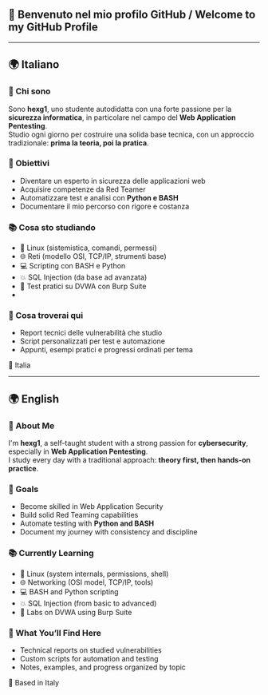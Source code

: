 
## 👋 Benvenuto nel mio profilo GitHub / Welcome to my GitHub Profile

---

## 🌍 Italiano


### 🔐 Chi sono  
Sono **hexg1**, uno studente autodidatta con una forte passione per la **sicurezza informatica**, in particolare nel campo del **Web Application Pentesting**.  
Studio ogni giorno per costruire una solida base tecnica, con un approccio tradizionale: **prima la teoria, poi la pratica**.


### 🎯 Obiettivi  
- Diventare un esperto in sicurezza delle applicazioni web  
- Acquisire competenze da Red Teamer  
- Automatizzare test e analisi con **Python e BASH**  
- Documentare il mio percorso con rigore e costanza
 

### 📚 Cosa sto studiando  
- 🐧 Linux (sistemistica, comandi, permessi)  
- 🌐 Reti (modello OSI, TCP/IP, strumenti base)  
- 💻 Scripting con BASH e Python  
- 💥 SQL Injection (da base ad avanzata)  
- 🧪 Test pratici su DVWA con Burp Suite
- 

### 📁 Cosa troverai qui  
- Report tecnici delle vulnerabilità che studio  
- Script personalizzati per test e automazione  
- Appunti, esempi pratici e progressi ordinati per tema
 

📍 Italia


---


## 🌍 English


### 🔐 About Me  
I'm **hexg1**, a self-taught student with a strong passion for **cybersecurity**, especially in **Web Application Pentesting**.  
I study every day with a traditional approach: **theory first, then hands-on practice**.


### 🎯 Goals  
- Become skilled in Web Application Security  
- Build solid Red Teaming capabilities  
- Automate testing with **Python and BASH**  
- Document my journey with consistency and discipline
 

### 📚 Currently Learning  
- 🐧 Linux (system internals, permissions, shell)  
- 🌐 Networking (OSI model, TCP/IP, tools)  
- 💻 BASH and Python scripting  
- 💥 SQL Injection (from basic to advanced)  
- 🧪 Labs on DVWA using Burp Suite
 

### 📁 What You’ll Find Here  
- Technical reports on studied vulnerabilities  
- Custom scripts for automation and testing  
- Notes, examples, and progress organized by topic
 
 

📍 Based in Italy

